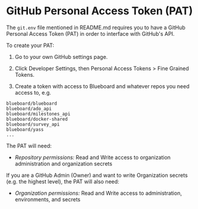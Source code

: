 # GitHub Personal Access Token (PAT)

The `git.env` file mentioned in README.md requires you to have a GitHub Personal Access Token (PAT) in order to interface with GitHub's API.

To create your PAT:

1. Go to your own GitHub settings page.

2. Click Developer Settings, then Personal Access Tokens > Fine Grained Tokens.

3. Create a token with access to Blueboard and whatever repos you need access to, e.g.

```
blueboard/blueboard
blueboard/ado_api
blueboard/milestones_api
blueboard/docker-shared
blueboard/survey_api
blueboard/yass
...
```

The PAT will need:

- *Repository permissions:* Read and Write access to organization administration and organization secrets

If you are a GitHub Admin (Owner) and want to write Organization secrets (e.g. the highest level), the PAT will also need:

- *Organization permissions:* Read and Write access to administration, environments, and secrets
